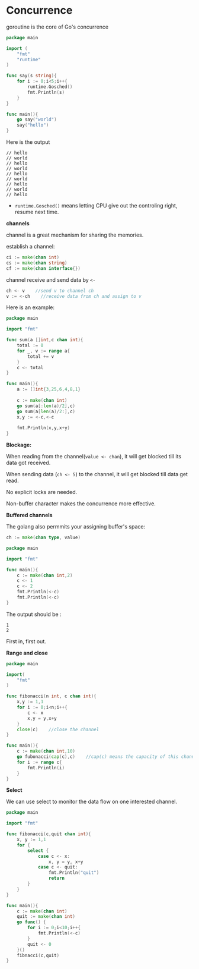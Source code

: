 # **Concurrence**

goroutine is the core of Go's concurrence

```go
package main

import (
    "fmt"
    "runtime"
)

func say(s string){
    for i := 0;i<5;i++{
        runtime.Gosched()
        fmt.Println(s)
    }
}

func main(){
    go say("world")
    say("hello")
}
```

Here is the output

```
// hello
// world
// hello
// world
// hello
// world
// hello
// world
// hello
```

* `runtime.Gosched()` means letting CPU give out the controling right, resume next time.

**channels**

channel is a great mechanism for sharing the memories.

establish a channel:

```go
ci := make(chan int)
cs := make(chan string)
cf := make(chan interface{})
```

channel receive and send data by `<-`

```go
ch <- v    //send v to channel ch
v := <-ch    //receive data from ch and assign to v
```

Here is an example:

```go
package main

import "fmt"

func sum(a []int,c chan int){
    total := 0
    for _, v := range a{
        total += v
    }
    c <- total 
}

func main(){
    a := []int{3,25,6,4,8,1}
    
    c := make(chan int)
    go sum(a[:len(a)/2],c)
    go sum(a[len(a)/2:],c)
    x,y := <-c,<-c
    
    fmt.Println(x,y,x+y)
}
```

**Blockage:**

When reading from the channel\(`value <- chan`\), it will get blocked till its data got received.

When sending data \(`ch <- 5`\) to the channel, it will get blocked till data get read.

No explicit locks are needed.

Non-buffer character makes the concurrence more effective.

**Buffered channels**

The golang also permmits your assigning buffer's space:

```go
ch := make(chan type, value)
```

```go
package main

import "fmt"

func main(){
    c := make(chan int,2)
    c <- 1
    c <- 2
    fmt.Println(<-c)
    fmt.Println(<-c)
}
```

The output should be :

```
1
2
```

First in, first out.



**Range and close**

```go
package main

import(
    "fmt"
)

func fibonacci(n int, c chan int){
    x,y := 1,1
    for i := 0;i<n;i++{
        c <- x
        x,y = y,x+y
    }
    close(c)    //close the channel
}

func main(){
    c := make(chan int,10)
    go fubonacci(cap(c),c)    //cap(c) means the capacity of this channel
    for i := range c{
        fmt.Println(i)
    }
}
```

**Select**

We can use select to monitor the data flow on one interested channel.

```go
package main

import "fmt"

func fibonacci(c,quit chan int){
    x, y := 1,1
    for {
        select {
            case c <- x:
                x, y = y, x+y
            case c <- quit:
                fmt.Println("quit")
                return
        }
    }
}

func main(){
    c := make(chan int)
    quit := make(chan int)
    go func() {
        for i := 0;i<10;i++{
            fmt.Println(<-c)
        }
        quit <- 0
    }()
    fibnacci(c,quit)
}
```



